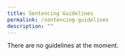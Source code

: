 ```yaml
---
title: Sentencing Guidelines
permalink: /sentencing-guidelines
description: ""
---
```

There are no guidelines at the moment.
